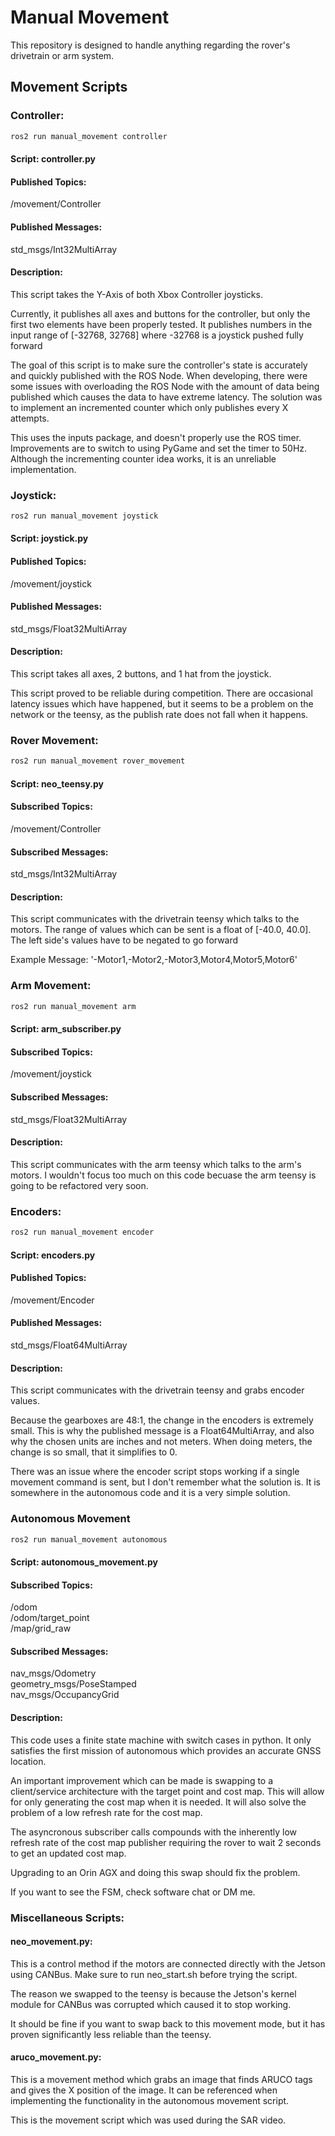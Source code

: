 # Manual Movement
This repository is designed to handle anything regarding the rover's drivetrain or arm system. 


## Movement Scripts

### Controller:

```bash
ros2 run manual_movement controller
```

#### Script: controller.py
#### Published Topics: 
/movement/Controller

#### Published Messages: 
std_msgs/Int32MultiArray

#### Description:
This script takes the Y-Axis of both Xbox Controller joysticks.

Currently, it publishes all axes and buttons for the controller, but only the first two elements have been properly tested. It publishes numbers in the input range of [-32768, 32768] where -32768 is a joystick pushed fully forward

The goal of this script is to make sure the controller's state is accurately and quickly published with the ROS Node. When developing, there were some issues with overloading the ROS Node with the amount of data being published which causes the data to have extreme latency. The solution was to implement an incremented counter which only publishes every X attempts.

This uses the inputs package, and doesn't properly use the ROS timer. Improvements are to switch to using PyGame and set the timer to 50Hz. Although the incrementing counter idea works, it is an unreliable implementation.

### Joystick:

```bash
ros2 run manual_movement joystick
```

#### Script: joystick.py 

#### Published Topics: 
/movement/joystick

#### Published Messages: 
std_msgs/Float32MultiArray

#### Description:

This script takes all axes, 2 buttons, and 1 hat from the joystick.

This script proved to be reliable during competition. There are occasional latency issues which have happened, but it seems to be a problem on the network or the teensy, as the publish rate does not fall when it happens.

### Rover Movement:

```bash
ros2 run manual_movement rover_movement
```

#### Script: neo_teensy.py

#### Subscribed Topics: 
/movement/Controller

#### Subscribed Messages: 
std_msgs/Int32MultiArray

#### Description:
This script communicates with the drivetrain teensy which talks to the motors. The range of values which can be sent is a float of [-40.0, 40.0]. The left side's values have to be negated to go forward

Example Message: '-Motor1,-Motor2,-Motor3,Motor4,Motor5,Motor6'

### Arm Movement:

```bash
ros2 run manual_movement arm
```

#### Script: arm_subscriber.py

#### Subscribed Topics: 
/movement/joystick

#### Subscribed Messages: 
std_msgs/Float32MultiArray

#### Description:
This script communicates with the arm teensy which talks to the arm's motors. I wouldn't focus too much on this code becuase the arm teensy is going to be refactored very soon. 

### Encoders:

```bash
ros2 run manual_movement encoder
```

#### Script: encoders.py

#### Published Topics: 
/movement/Encoder

#### Published Messages: 
std_msgs/Float64MultiArray

#### Description:

This script communicates with the drivetrain teensy and grabs encoder values. 

Because the gearboxes are 48:1, the change in the encoders is extremely small. This is why the published message is a Float64MultiArray, and also why the chosen units are inches and not meters. When doing meters, the change is so small, that it simplifies to 0.

There was an issue where the encoder script stops working if a single movement command is sent, but I don't remember what the solution is. It is somewhere in the autonomous code and it is a very simple solution.

### Autonomous Movement

```bash
ros2 run manual_movement autonomous
```

#### Script: autonomous_movement.py
#### Subscribed Topics:
/odom  
/odom/target_point  
/map/grid_raw

#### Subscribed Messages:
nav_msgs/Odometry  
geometry_msgs/PoseStamped  
nav_msgs/OccupancyGrid

#### Description:

This code uses a finite state machine with switch cases in python. It only satisfies the first mission of autonomous which provides an accurate GNSS location.

An important improvement which can be made is swapping to a client/service architecture with the target point and cost map. This will allow for only generating the cost map when it is needed. It will also solve the problem of a low refresh rate for the cost map. 

The asyncronous subscriber calls compounds with the inherently low refresh rate of the cost map publisher requiring the rover to wait 2 seconds to get an updated cost map. 

Upgrading to an Orin AGX and doing this swap should fix the problem.

If you want to see the FSM, check software chat or DM me.

### Miscellaneous Scripts:

#### neo_movement.py:
This is a control method if the motors are connected directly with the Jetson using CANBus. Make sure to run neo_start.sh before trying the script.

The reason we swapped to the teensy is because the Jetson's kernel module for CANBus was corrupted which caused it to stop working.

It should be fine if you want to swap back to this movement mode, but it has proven significantly less reliable than the teensy.

#### aruco_movement.py:
This is a movement method which grabs an image that finds ARUCO tags and gives the X position of the image. It can be referenced when implementing the functionality in the autonomous movement script.

This is the movement script which was used during the SAR video.